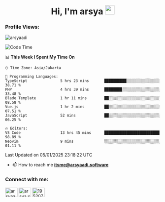 <h1 align="center">Hi, I'm arsya 
  <img src="https://media.giphy.com/media/hvRJCLFzcasrR4ia7z/giphy.gif" width="30px"/>
</h1>

<p align="left"> <h3>Profile Views:</h3> <img src="https://komarev.com/ghpvc/?username=arsyaadi&label=Profile%20views&color=0e75b6&style=flat" alt="arsyaadi" /> </p>

<!--START_SECTION:waka-->
![Code Time](http://img.shields.io/badge/Code%20Time-3%2C576%20hrs%2041%20mins-blue)

📊 **This Week I Spent My Time On** 

```text
🕑︎ Time Zone: Asia/Jakarta

💬 Programming Languages: 
TypeScript               5 hrs 23 mins       ██████████░░░░░░░░░░░░░░░   38.71 % 
PHP                      4 hrs 39 mins       ████████░░░░░░░░░░░░░░░░░   33.48 % 
Blade Template           1 hr 11 mins        ██░░░░░░░░░░░░░░░░░░░░░░░   08.58 % 
Vue.js                   1 hr 2 mins         ██░░░░░░░░░░░░░░░░░░░░░░░   07.51 % 
JavaScript               52 mins             ██░░░░░░░░░░░░░░░░░░░░░░░   06.25 % 

🔥 Editors: 
VS Code                  13 hrs 45 mins      █████████████████████████   98.89 % 
Neovim                   9 mins              ░░░░░░░░░░░░░░░░░░░░░░░░░   01.11 % 
```


 Last Updated on 05/01/2025 23:18:22 UTC
<!--END_SECTION:waka-->

- 📫 How to reach me **itsme@arsyaadi.software**


<h3 align="left">Connect with me:</h3>
<p align="left">
<a href="https://linkedin.com/in/arsyaadi" target="blank"><img align="center" src="https://raw.githubusercontent.com/rahuldkjain/github-profile-readme-generator/master/src/images/icons/Social/linked-in-alt.svg" alt="arsyaadi" height="30" width="40" /></a>
<a href="https://fb.com/arsya.xkz" target="blank"><img align="center" src="https://raw.githubusercontent.com/rahuldkjain/github-profile-readme-generator/master/src/images/icons/Social/facebook.svg" alt="arsya.xkz" height="30" width="40" /></a>
<a href="https://stackoverflow.com/users/19520749" target="blank"><img align="center" src="https://raw.githubusercontent.com/rahuldkjain/github-profile-readme-generator/master/src/images/icons/Social/stack-overflow.svg" alt="19520749" height="30" width="40" /></a>
</p>
